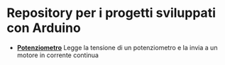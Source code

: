 # Repository per i progetti sviluppati con Arduino

* **[Potenziometro](potenziometro)** Legge la tensione di un potenziometro e la invia a un motore in corrente continua
